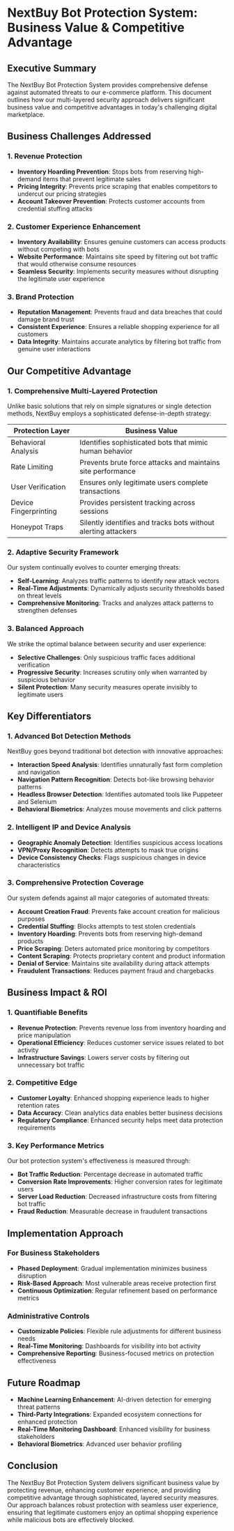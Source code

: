 # NextBuy Bot Protection System: Business Value & Competitive Advantage

## Executive Summary

The NextBuy Bot Protection System provides comprehensive defense against automated threats to our e-commerce platform. This document outlines how our multi-layered security approach delivers significant business value and competitive advantages in today's challenging digital marketplace.


## Business Challenges Addressed

### 1. Revenue Protection
- **Inventory Hoarding Prevention**: Stops bots from reserving high-demand items that prevent legitimate sales
- **Pricing Integrity**: Prevents price scraping that enables competitors to undercut our pricing strategies
- **Account Takeover Prevention**: Protects customer accounts from credential stuffing attacks

### 2. Customer Experience Enhancement
- **Inventory Availability**: Ensures genuine customers can access products without competing with bots
- **Website Performance**: Maintains site speed by filtering out bot traffic that would otherwise consume resources
- **Seamless Security**: Implements security measures without disrupting the legitimate user experience

### 3. Brand Protection
- **Reputation Management**: Prevents fraud and data breaches that could damage brand trust
- **Consistent Experience**: Ensures a reliable shopping experience for all customers
- **Data Integrity**: Maintains accurate analytics by filtering bot traffic from genuine user interactions

## Our Competitive Advantage

### 1. Comprehensive Multi-Layered Protection

Unlike basic solutions that rely on simple signatures or single detection methods, NextBuy employs a sophisticated defense-in-depth strategy:

| Protection Layer | Business Value |
|-----------------|----------------|
| Behavioral Analysis | Identifies sophisticated bots that mimic human behavior |
| Rate Limiting | Prevents brute force attacks and maintains site performance |
| User Verification | Ensures only legitimate users complete transactions |
| Device Fingerprinting | Provides persistent tracking across sessions |
| Honeypot Traps | Silently identifies and tracks bots without alerting attackers |

### 2. Adaptive Security Framework

Our system continually evolves to counter emerging threats:

- **Self-Learning**: Analyzes traffic patterns to identify new attack vectors
- **Real-Time Adjustments**: Dynamically adjusts security thresholds based on threat levels
- **Comprehensive Monitoring**: Tracks and analyzes attack patterns to strengthen defenses

### 3. Balanced Approach

We strike the optimal balance between security and user experience:

- **Selective Challenges**: Only suspicious traffic faces additional verification
- **Progressive Security**: Increases scrutiny only when warranted by suspicious behavior
- **Silent Protection**: Many security measures operate invisibly to legitimate users

## Key Differentiators

### 1. Advanced Bot Detection Methods

NextBuy goes beyond traditional bot detection with innovative approaches:

- **Interaction Speed Analysis**: Identifies unnaturally fast form completion and navigation
- **Navigation Pattern Recognition**: Detects bot-like browsing behavior patterns
- **Headless Browser Detection**: Identifies automated tools like Puppeteer and Selenium
- **Behavioral Biometrics**: Analyzes mouse movements and click patterns

### 2. Intelligent IP and Device Analysis

- **Geographic Anomaly Detection**: Identifies suspicious access locations
- **VPN/Proxy Recognition**: Detects attempts to mask true origins
- **Device Consistency Checks**: Flags suspicious changes in device characteristics

### 3. Comprehensive Protection Coverage

Our system defends against all major categories of automated threats:

- **Account Creation Fraud**: Prevents fake account creation for malicious purposes
- **Credential Stuffing**: Blocks attempts to test stolen credentials
- **Inventory Hoarding**: Prevents bots from reserving high-demand products
- **Price Scraping**: Deters automated price monitoring by competitors
- **Content Scraping**: Protects proprietary content and product information
- **Denial of Service**: Maintains site availability during attack attempts
- **Fraudulent Transactions**: Reduces payment fraud and chargebacks

## Business Impact & ROI

### 1. Quantifiable Benefits

- **Revenue Protection**: Prevents revenue loss from inventory hoarding and price manipulation
- **Operational Efficiency**: Reduces customer service issues related to bot activity
- **Infrastructure Savings**: Lowers server costs by filtering out unnecessary bot traffic

### 2. Competitive Edge

- **Customer Loyalty**: Enhanced shopping experience leads to higher retention rates
- **Data Accuracy**: Clean analytics data enables better business decisions
- **Regulatory Compliance**: Enhanced security helps meet data protection requirements

### 3. Key Performance Metrics

Our bot protection system's effectiveness is measured through:

- **Bot Traffic Reduction**: Percentage decrease in automated traffic
- **Conversion Rate Improvements**: Higher conversion rates for legitimate users
- **Server Load Reduction**: Decreased infrastructure costs from filtering bot traffic
- **Fraud Reduction**: Measurable decrease in fraudulent transactions

## Implementation Approach

### For Business Stakeholders

- **Phased Deployment**: Gradual implementation minimizes business disruption
- **Risk-Based Approach**: Most vulnerable areas receive protection first
- **Continuous Optimization**: Regular refinement based on performance metrics

### Administrative Controls

- **Customizable Policies**: Flexible rule adjustments for different business needs
- **Real-Time Monitoring**: Dashboards for visibility into bot activity
- **Comprehensive Reporting**: Business-focused metrics on protection effectiveness

## Future Roadmap

- **Machine Learning Enhancement**: AI-driven detection for emerging threat patterns
- **Third-Party Integrations**: Expanded ecosystem connections for enhanced protection
- **Real-Time Monitoring Dashboard**: Enhanced visibility for business stakeholders
- **Behavioral Biometrics**: Advanced user behavior profiling

## Conclusion

The NextBuy Bot Protection System delivers significant business value by protecting revenue, enhancing customer experience, and providing competitive advantage through sophisticated, layered security measures. Our approach balances robust protection with seamless user experience, ensuring that legitimate customers enjoy an optimal shopping experience while malicious bots are effectively blocked.